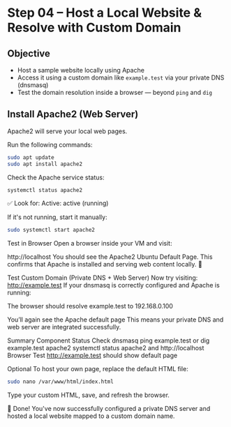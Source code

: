 # Step 04 – Host a Local Website & Resolve with Custom Domain

## Objective

- Host a sample website locally using Apache
- Access it using a custom domain like `example.test` via your private DNS (dnsmasq)
- Test the domain resolution inside a browser — beyond `ping` and `dig`


## Install Apache2 (Web Server)

Apache2 will serve your local web pages.

Run the following commands:

```bash
sudo apt update
sudo apt install apache2
```
Check the Apache service status:

```bash
systemctl status apache2
```
✅ Look for: Active: active (running)

If it's not running, start it manually:

```bash
sudo systemctl start apache2
```
Test in Browser
Open a browser inside your VM and visit:

http://localhost
You should see the Apache2 Ubuntu Default Page.
This confirms that Apache is installed and serving web content locally. 🎉

Test Custom Domain (Private DNS + Web Server)
Now try visiting:
http://example.test
If your dnsmasq is correctly configured and Apache is running:

The browser should resolve example.test to 192.168.0.100

You’ll again see the Apache default page
This means your private DNS and web server are integrated successfully.

Summary
Component	Status Check
dnsmasq	ping example.test or dig example.test
apache2	systemctl status apache2 and http://localhost
Browser Test	http://example.test should show default page

Optional
To host your own page, replace the default HTML file:

```bash
sudo nano /var/www/html/index.html
```
Type your custom HTML, save, and refresh the browser.

🎉 Done! You've now successfully configured a private DNS server and hosted a local website mapped to a custom domain name.